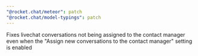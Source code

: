 ```yaml
---
"@rocket.chat/meteor": patch
"@rocket.chat/model-typings": patch
---
```


Fixes livechat conversations not being assigned to the contact manager even when the "Assign new conversations to the contact manager" setting is enabled
